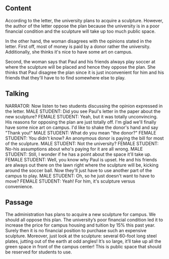 ## Content
According to the letter, the university plans to acquire a sculpture. However, the author of the letter oppose the plan because the university is in a poor financial condition and the sculpture will take up too much public space.

In the other hand, the woman disagrees with the opinions stated in the letter. First off, most of money is paid by a donor rather the university. Additionally, she thinks it's nice to have some art on campus.

Second, the woman says that Paul and his friends always play soccer at where the sculpture will be placed and hence they oppose the plan. She thinks that Paul disagree the plan since it is just inconvenient for him and his friends that they'll have to to find somewhere else to play.

## Talking
NARRATOR:  Now listen to two students discussing the opinion expressed in the letter.
MALE STUDENT:  Did you see Paul's letter in the paper about the new sculpture?
FEMALE STUDENT:  Yeah, but it was totally unconvincing.
His reasons for opposing the plan are just totally off.
I'm glad we'll finally have some nice art on campus.
I'd like to shake the donor's hand and say "Thank you!"
MALE STUDENT:  What do you mean "the donor?"
FEMALE STUDENT:  You didn't know? An anonymous donor is paying the bill for most of the sculpture.
MALE STUDENT:  Not the university?
FEMALE STUDENT:  No-his assumptions about who's paying for it are all wrong.
MALE STUDENT:  Still, I wonder if he has a point about the space it'll take up.
FEMALE STUDENT:  Well, you know why Paul is upset.
He and his friends are always out there on the lawn right where the sculpture will be, kicking around the soccer ball.
Now they'll just have to use another part of the campus to play.
MALE STUDENT:  Oh, so he just doesn't want to have to move?
FEMALE STUDENT:  Yeah! For him, it's sculpture versus convenience.

## Passage
The administration has plans to acquire a new sculpture for campus. We should all oppose this plan. The university’s poor financial condition led it to increase the price for campus housing and tuition by 15% this past year. Surely then it is no financial position to purchase such an expensive sculpture. Moreover, just look at the sculpture: several 60-foot long steel plates, jutting out of the earth at odd angles! It’s so large, it’ll take up all the green space in front of the campus center! This is public space that should be reserved for students to use.